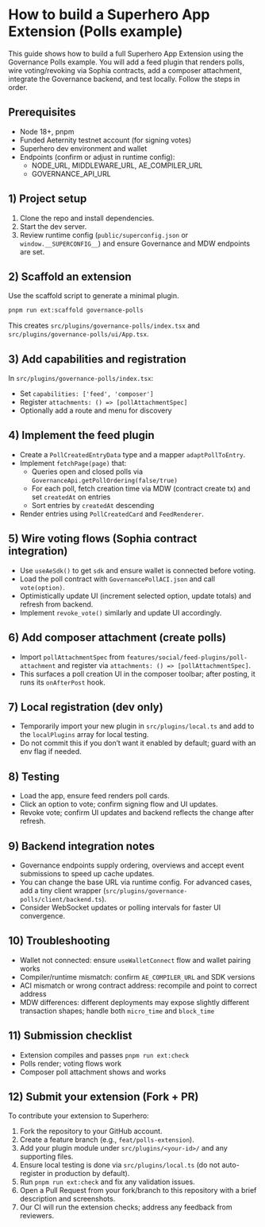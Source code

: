 # How to build a Superhero App Extension (Polls example)

This guide shows how to build a full Superhero App Extension using the Governance Polls example. You will add a feed plugin that renders polls, wire voting/revoking via Sophia contracts, add a composer attachment, integrate the Governance backend, and test locally. Follow the steps in order.

## Prerequisites
- Node 18+, pnpm
- Funded Aeternity testnet account (for signing votes)
- Superhero dev environment and wallet
- Endpoints (confirm or adjust in runtime config):
  - NODE_URL, MIDDLEWARE_URL, AE_COMPILER_URL
  - GOVERNANCE_API_URL

## 1) Project setup
1. Clone the repo and install dependencies.
2. Start the dev server.
3. Review runtime config (`public/superconfig.json` or `window.__SUPERCONFIG__`) and ensure Governance and MDW endpoints are set.

## 2) Scaffold an extension
Use the scaffold script to generate a minimal plugin.
```bash
pnpm run ext:scaffold governance-polls
```
This creates `src/plugins/governance-polls/index.tsx` and `src/plugins/governance-polls/ui/App.tsx`.

## 3) Add capabilities and registration
In `src/plugins/governance-polls/index.tsx`:
- Set `capabilities: ['feed', 'composer']`
- Register `attachments: () => [pollAttachmentSpec]`
- Optionally add a route and menu for discovery

## 4) Implement the feed plugin
- Create a `PollCreatedEntryData` type and a mapper `adaptPollToEntry`.
- Implement `fetchPage(page)` that:
  - Queries open and closed polls via `GovernanceApi.getPollOrdering(false/true)`
  - For each poll, fetch creation time via MDW (contract create tx) and set `createdAt` on entries
  - Sort entries by `createdAt` descending
- Render entries using `PollCreatedCard` and `FeedRenderer`.

## 5) Wire voting flows (Sophia contract integration)
- Use `useAeSdk()` to get `sdk` and ensure wallet is connected before voting.
- Load the poll contract with `GovernancePollACI.json` and call `vote(option)`.
- Optimistically update UI (increment selected option, update totals) and refresh from backend.
- Implement `revoke_vote()` similarly and update UI accordingly.

## 6) Add composer attachment (create polls)
- Import `pollAttachmentSpec` from `features/social/feed-plugins/poll-attachment` and register via `attachments: () => [pollAttachmentSpec]`.
- This surfaces a poll creation UI in the composer toolbar; after posting, it runs its `onAfterPost` hook.

## 7) Local registration (dev only)
- Temporarily import your new plugin in `src/plugins/local.ts` and add to the `localPlugins` array for local testing.
- Do not commit this if you don’t want it enabled by default; guard with an env flag if needed.

## 8) Testing
- Load the app, ensure feed renders poll cards.
- Click an option to vote; confirm signing flow and UI updates.
- Revoke vote; confirm UI updates and backend reflects the change after refresh.

## 9) Backend integration notes
- Governance endpoints supply ordering, overviews and accept event submissions to speed up cache updates.
- You can change the base URL via runtime config. For advanced cases, add a tiny client wrapper (`src/plugins/governance-polls/client/backend.ts`).
- Consider WebSocket updates or polling intervals for faster UI convergence.

## 10) Troubleshooting
- Wallet not connected: ensure `useWalletConnect` flow and wallet pairing works
- Compiler/runtime mismatch: confirm `AE_COMPILER_URL` and SDK versions
- ACI mismatch or wrong contract address: recompile and point to correct address
- MDW differences: different deployments may expose slightly different transaction shapes; handle both `micro_time` and `block_time`

## 11) Submission checklist
- Extension compiles and passes `pnpm run ext:check`
- Polls render; voting flows work
- Composer poll attachment shows and works

## 12) Submit your extension (Fork + PR)
To contribute your extension to Superhero:
1. Fork the repository to your GitHub account.
2. Create a feature branch (e.g., `feat/polls-extension`).
3. Add your plugin module under `src/plugins/<your-id>/` and any supporting files.
4. Ensure local testing is done via `src/plugins/local.ts` (do not auto-register in production by default).
5. Run `pnpm run ext:check` and fix any validation issues.
6. Open a Pull Request from your fork/branch to this repository with a brief description and screenshots.
7. Our CI will run the extension checks; address any feedback from reviewers.
